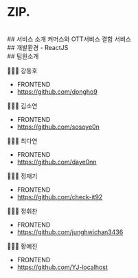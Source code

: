 <div> <h1>ZIP.</h1>
<br>
## 서비스 소개
커머스와 OTT서비스 결합 서비스
<br>
## 개발환경
- ReactJS
<br>
## 팀원소개

👩🏻‍💻 강동호

- FRONTEND
- https://github.com/dongho9

👩🏽‍💻 김소연

- FRONTEND
- https://github.com/sosoye0n

👩🏽‍💻 최다연

- FRONTEND
- https://github.com/daye0nn

👩🏻‍💻 정재기

- FRONTEND
- https://github.com/check-it92

👩🏻‍💻 정휘찬

- FRONTEND
- https://github.com/junghwichan3436

👩🏽‍💻 황예진

- FRONTEND
- https://github.com/YJ-localhost

